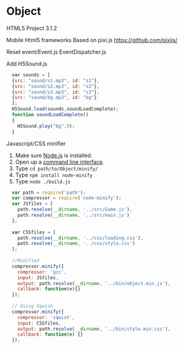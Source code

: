 # Object
HTML5  Project 3.1.2

Mobile Html5 frameworks
Based on pixi.js https://github.com/pixijs/

Reset event/Event.js EventDispatcher.js

Add H5Sound.js
```javascript
  var sounds = [
  {src: "sound/s1.mp3", id: "s1"},
  {src: "sound/s2.mp3", id: "s2"},
  {src: "sound/s3.mp3", id: "s3"},
  {src: "sound/bg.mp3", id: "bg"}
  ];
  H5Sound.load(sounds,soundLoadComplete);
  function soundLoadComplete()
  {
    H5Sound.play("bg",0);
  }
```
Javascript/CSS minifier 
  1. Make sure [Node.js](http://nodejs.org/download/) is installed.
  2. Open up a [command line interface](http://en.wikipedia.org/wiki/Command-line_interface).
  3. Type `cd path/to/Object/minify/`
  4. Type `npm install node-minify`
  5. Type `node ./build.js`
```javascript
  var path = require('path');
  var compressor = require('node-minify');
  var JSfiles = [
    path.resolve(__dirname, '../src/Game.js'),
    path.resolve(__dirname, '../src/main.js')
  ];
  
  var CSSfiles = [
    path.resolve(__dirname, '../css/loading.css'),
    path.resolve(__dirname, '../css/style.css')
  ];
  
  //Minified
  compressor.minify({
    compressor: 'gcc',
    input: JSfiles,
    output: path.resolve(__dirname, '../bin/object.min.js'),
    callback: function(e){}
  });
  
  // Using Sqwish
  compressor.minify({
    compressor: 'sqwish',
    input: CSSfiles,
    output: path.resolve(__dirname, '../bin/style.min.css'),
    callback: function(e) {}
  });
```
